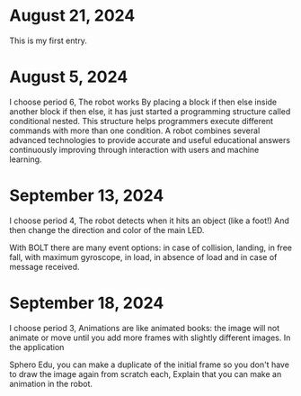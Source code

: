 # August 21, 2024

This is my first entry.

# August 5, 2024
I choose period 6, The robot works By placing a block if then else inside another block if then else, it has just started a programming structure called conditional nested. This structure helps programmers execute different commands with more than one condition. A robot combines several advanced technologies to provide accurate and useful educational answers continuously improving through interaction with users and machine learning.

# September 13, 2024
 I choose period 4, The robot detects when it hits an object (like a foot!) And then change the direction and color of the main LED.

With BOLT there are many event options: in case of collision, landing, in free fall, with maximum gyroscope, in load, in absence of load and in case of message received.
# September 18, 2024
I choose period 3, Animations are like animated books: the image will not animate or move until you add more frames with slightly different images. In the application

Sphero Edu, you can make a duplicate of the initial frame so you don't have to draw the image again from scratch each, Explain that you can make an animation in the robot.
